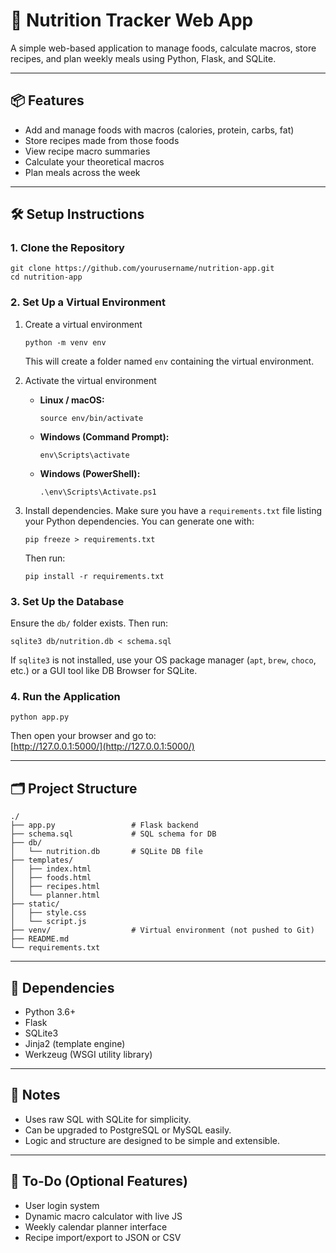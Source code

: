 # 🥗 Nutrition Tracker Web App

A simple web-based application to manage foods, calculate macros, store recipes, and plan weekly meals using Python, Flask, and SQLite.

---

## 📦 Features

- Add and manage foods with macros (calories, protein, carbs, fat)
- Store recipes made from those foods
- View recipe macro summaries
- Calculate your theoretical macros
- Plan meals across the week

---

## 🛠️ Setup Instructions

### 1. Clone the Repository

```
git clone https://github.com/yourusername/nutrition-app.git
cd nutrition-app
```

### 2. Set Up a Virtual Environment

1. Create a virtual environment

    ```
    python -m venv env
    ```

    This will create a folder named `env` containing the virtual environment.

2. Activate the virtual environment

    - **Linux / macOS:**

        ```
        source env/bin/activate
        ```

    - **Windows (Command Prompt):**

        ```
        env\Scripts\activate
        ```

    - **Windows (PowerShell):**

        ```
        .\env\Scripts\Activate.ps1
        ```

3. Install dependencies. Make sure you have a `requirements.txt` file listing your Python dependencies. You can generate one with:

    ```
    pip freeze > requirements.txt
    ```

    Then run:

    ```
    pip install -r requirements.txt
    ```

### 3. Set Up the Database

Ensure the `db/` folder exists. Then run:

```
sqlite3 db/nutrition.db < schema.sql
```

If `sqlite3` is not installed, use your OS package manager (`apt`, `brew`, `choco`, etc.) or a GUI tool like DB Browser for SQLite.

### 4. Run the Application

```
python app.py
```

Then open your browser and go to:  
[http://127.0.0.1:5000/](http://127.0.0.1:5000/)

---

## 🗂️ Project Structure

```
./
├── app.py                 # Flask backend
├── schema.sql             # SQL schema for DB
├── db/
│   └── nutrition.db       # SQLite DB file
├── templates/
│   ├── index.html
│   ├── foods.html
│   ├── recipes.html
│   └── planner.html
├── static/
│   ├── style.css
│   └── script.js
├── venv/                  # Virtual environment (not pushed to Git)
├── README.md
└── requirements.txt
```


---

## 🧠 Dependencies

- Python 3.6+
- Flask
- SQLite3
- Jinja2 (template engine)
- Werkzeug (WSGI utility library)

---

## 🧹 Notes

- Uses raw SQL with SQLite for simplicity.
- Can be upgraded to PostgreSQL or MySQL easily.
- Logic and structure are designed to be simple and extensible.

---

## 📌 To-Do (Optional Features)

- User login system
- Dynamic macro calculator with live JS
- Weekly calendar planner interface
- Recipe import/export to JSON or CSV
